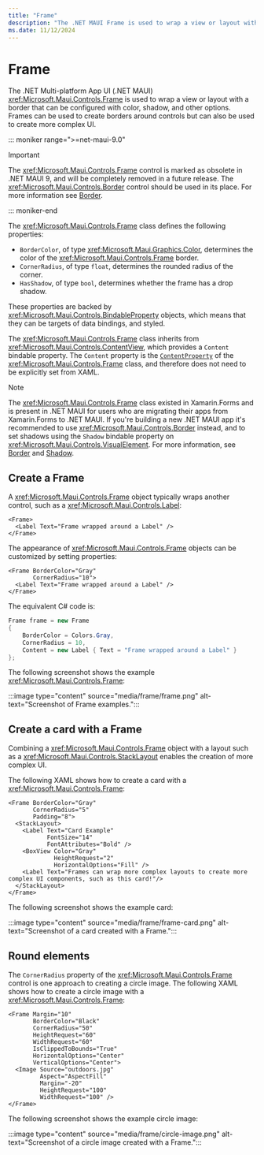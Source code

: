 ```yaml
---
title: "Frame"
description: "The .NET MAUI Frame is used to wrap a view or layout with a border that can be configured with color, shadow, and other options."
ms.date: 11/12/2024
---
```


# Frame

The .NET Multi-platform App UI (.NET MAUI) <xref:Microsoft.Maui.Controls.Frame> is used to wrap a view or layout with a border that can be configured with color, shadow, and other options. Frames can be used to create borders around controls but can also be used to create more complex UI.

::: moniker range=">=net-maui-9.0"

> [!IMPORTANT]
> The <xref:Microsoft.Maui.Controls.Frame> control is marked as obsolete in .NET MAUI 9, and will be completely removed in a future release. The <xref:Microsoft.Maui.Controls.Border> control should be used in its place. For more information see [Border](border.md).

::: moniker-end

The <xref:Microsoft.Maui.Controls.Frame> class defines the following properties:

- `BorderColor`, of type <xref:Microsoft.Maui.Graphics.Color>, determines the color of the <xref:Microsoft.Maui.Controls.Frame> border.
- `CornerRadius`, of type `float`, determines the rounded radius of the corner.
- `HasShadow`, of type `bool`, determines whether the frame has a drop shadow.

These properties are backed by <xref:Microsoft.Maui.Controls.BindableProperty> objects, which means that they can be targets of data bindings, and styled.

The <xref:Microsoft.Maui.Controls.Frame> class inherits from <xref:Microsoft.Maui.Controls.ContentView>, which provides a `Content` bindable property. The `Content` property is the [`ContentProperty`](xref:Microsoft.Maui.Controls.ContentPropertyAttribute) of the <xref:Microsoft.Maui.Controls.Frame> class, and therefore does not need to be explicitly set from XAML.

> [!NOTE]
> The <xref:Microsoft.Maui.Controls.Frame> class existed in Xamarin.Forms and is present in .NET MAUI for users who are migrating their apps from Xamarin.Forms to .NET MAUI. If you're building a new .NET MAUI app it's recommended to use <xref:Microsoft.Maui.Controls.Border> instead, and to set shadows using the `Shadow` bindable property on <xref:Microsoft.Maui.Controls.VisualElement>. For more information, see [Border](border.md) and [Shadow](../shadow.md).

## Create a Frame

A <xref:Microsoft.Maui.Controls.Frame> object typically wraps another control, such as a <xref:Microsoft.Maui.Controls.Label>:

```xaml
<Frame>
  <Label Text="Frame wrapped around a Label" />
</Frame>
```

The appearance of <xref:Microsoft.Maui.Controls.Frame> objects can be customized by setting properties:

```xaml
<Frame BorderColor="Gray"
       CornerRadius="10">
  <Label Text="Frame wrapped around a Label" />
</Frame>
```

The equivalent C# code is:

```csharp
Frame frame = new Frame
{
    BorderColor = Colors.Gray,
    CornerRadius = 10,
    Content = new Label { Text = "Frame wrapped around a Label" }
};
```

The following screenshot shows the example <xref:Microsoft.Maui.Controls.Frame>:

:::image type="content" source="media/frame/frame.png" alt-text="Screenshot of Frame examples.":::

## Create a card with a Frame

Combining a <xref:Microsoft.Maui.Controls.Frame> object with a layout such as a <xref:Microsoft.Maui.Controls.StackLayout> enables the creation of more complex UI.

The following XAML shows how to create a card with a <xref:Microsoft.Maui.Controls.Frame>:

```xaml
<Frame BorderColor="Gray"
       CornerRadius="5"
       Padding="8">
  <StackLayout>
    <Label Text="Card Example"
           FontSize="14"
           FontAttributes="Bold" />
    <BoxView Color="Gray"
             HeightRequest="2"
             HorizontalOptions="Fill" />
    <Label Text="Frames can wrap more complex layouts to create more complex UI components, such as this card!"/>
  </StackLayout>
</Frame>
```

The following screenshot shows the example card:

:::image type="content" source="media/frame/frame-card.png" alt-text="Screenshot of a card created with a Frame.":::

## Round elements

The `CornerRadius` property of the <xref:Microsoft.Maui.Controls.Frame> control is one approach to creating a circle image. The following XAML shows how to create a circle image with a <xref:Microsoft.Maui.Controls.Frame>:

```xaml
<Frame Margin="10"
       BorderColor="Black"
       CornerRadius="50"
       HeightRequest="60"
       WidthRequest="60"
       IsClippedToBounds="True"
       HorizontalOptions="Center"
       VerticalOptions="Center">
  <Image Source="outdoors.jpg"
         Aspect="AspectFill"
         Margin="-20"
         HeightRequest="100"
         WidthRequest="100" />
</Frame>
```

The following screenshot shows the example circle image:

:::image type="content" source="media/frame/circle-image.png" alt-text="Screenshot of a circle image created with a Frame.":::
